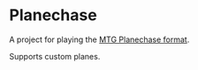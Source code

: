 # Planechase

A project for playing the [MTG Planechase format](<https://mtg.fandom.com/wiki/Planechase_(format)>).

Supports custom planes.
